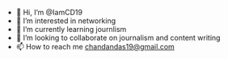 - 👋 Hi, I’m @IamCD19
- 👀 I’m interested in networking
- 🌱 I’m currently learning journlism
- 💞️ I’m looking to collaborate on journalism and content writing
- 📫 How to reach me chandandas19@gmail.com

<!---
IamCD19/IamCD19 is a ✨ special ✨ repository because its `README.md` (this file) appears on your GitHub profile.
You can click the Preview link to take a look at your changes.
--->
